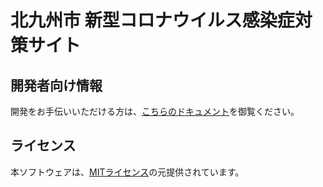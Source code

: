 # 北九州市 新型コロナウイルス感染症対策サイト



## 開発者向け情報

開発をお手伝いいただける方は、[こちらのドキュメント](./FOR_DEVELOPERS.md)を御覧ください。



## ライセンス
本ソフトウェアは、[MITライセンス](./LICENSE.txt)の元提供されています。
